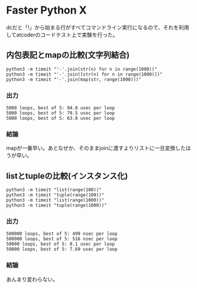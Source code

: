 # Faster Python X
dcだと「!」から始まる行がすべてコマンドライン実行になるので、それを利用してatcoderのコードテスト上で実験を行った。

## 内包表記とmapの比較(文字列結合)
```
python3 -m timeit "'-'.join(str(n) for n in range(1000))"
python3 -m timeit "'-'.join([str(n) for n in range(1000)])"
python3 -m timeit "'-'.join(map(str, range(1000)))"
```
### 出力
```
5000 loops, best of 5: 94.8 usec per loop
5000 loops, best of 5: 79.5 usec per loop
5000 loops, best of 5: 63.8 usec per loop
```
### 結論
mapが一番早い。あとなぜか、そのままjoinに渡すよりリストに一旦変換したほうが早い。

## listとtupleの比較(インスタンス化)
```
python3 -m timeit "list(range(100))"
python3 -m timeit "tuple(range(100))"
python3 -m timeit "list(range(1000))"
python3 -m timeit "tuple(range(1000))"
```
### 出力
```
500000 loops, best of 5: 499 nsec per loop
500000 loops, best of 5: 516 nsec per loop
50000 loops, best of 5: 8.1 usec per loop
50000 loops, best of 5: 7.69 usec per loop
```
### 結論
あんまり変わらない。
